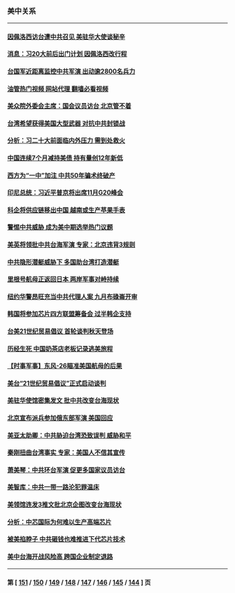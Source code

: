 ### 美中关系
---
#### [因佩洛西访台遭中共召见 美驻华大使谈秘辛](../../pages/nf1412576/n13806176.md?08200845) 
#### [消息：习20大前后出门计划 因佩洛西改行程](../../pages/nf1412576/n13806160.md?08200845) 
#### [台国军近距离监控中共军演 出动逾2800名兵力](../../pages/nf1412576/n13805973.md?08200845) 
#### [油管热门视频 网站代理 翻墙必看视频](http://209.222.30.114:81/youtube.html?08200845)
#### [美众院外委会主席：国会议员访台 北京管不着](../../pages/nf1412576/n13806000.md?08200845) 
#### [台湾希望获得美国大型武器 对抗中共封锁战](../../pages/nf1412576/n13805928.md?08200845) 
#### [分析：习二十大前面临内外压力 需到处救火](../../pages/nf1412576/n13805569.md?08200845) 
#### [中国连续7个月减持美债 持有量创12年新低](../../pages/nf1412576/n13805844.md?08200845) 
#### [西方为“一中”加注 中共50年骗术终破产](../../pages/nf1412576/n13805808.md?08200845) 
#### [印尼总统：习近平普京将出席11月G20峰会](../../pages/nf1412576/n13805558.md?08200845) 
#### [科企将供应链移出中国 越南或生产苹果手表](../../pages/nf1412576/n13805458.md?08200845) 
#### [警惕中共威胁 成为美中期选举热门议题](../../pages/nf1412576/n13805481.md?08200845) 
#### [美英将领批中共台海军演 专家：北京违背3规则](../../pages/nf1412576/n13800444.md?08200845) 
#### [中共隐形潜艇威胁下 多国助台湾打造潜艇](../../pages/nf1412576/n13805460.md?08200845) 
#### [里根号航母正返回日本 两岸军事对峙持续](../../pages/nf1412576/n13805423.md?08200845) 
#### [纽约华警昂旺充当中共代理人案 九月布碌崙开审](../../pages/nf1412576/n13804937.md?08200845) 
#### [韩国将参加芯片四方联盟筹备会 过半韩企支持](../../pages/nf1412576/n13805246.md?08200845) 
#### [台美21世纪贸易倡议 首轮谈判秋天登场](../../pages/nf1412576/n13805271.md?08200845) 
#### [历经生死 中国奶茶店老板记录逃美旅程](../../pages/nf1412576/n13805185.md?08200845) 
#### [【时事军事】东风-26瞄准美国航母的后果](../../pages/nf1412576/n13804655.md?08200845) 
#### [美台“21世纪贸易倡议”正式启动谈判](../../pages/nf1412576/n13804919.md?08200845) 
#### [美驻华使馆密集发文 批中共改变台海现状](../../pages/nf1412576/n13805136.md?08200845) 
#### [北京宣布派兵参加俄东部军演 美国回应](../../pages/nf1412576/n13804899.md?08200845) 
#### [美亚太助卿：中共胁迫台湾恐致误判 威胁和平](../../pages/nf1412576/n13804952.md?08200845) 
#### [秦刚扭曲台湾事实 专家：美国人不信其宣传](../../pages/nf1412576/n13804889.md?08200845) 
#### [萧美琴：中共环台军演 促更多国家议员访台](../../pages/nf1412576/n13804789.md?08200845) 
#### [美智库：中共一带一路沦犯罪温床](../../pages/nf1412576/n13804529.md?08200845) 
#### [美领馆连发3推文批北京企图改变台海现状](../../pages/nf1412576/n13804730.md?08200845) 
#### [分析：中芯国际为何难以生产高端芯片](../../pages/nf1412576/n13803923.md?08200845) 
#### [被美掐脖子 中共砸钱也难推进下代芯片技术](../../pages/nf1412576/n13804047.md?08200845) 
#### [美中台海开战风险高 跨国企业制定退路](../../pages/nf1412576/n13804488.md?08200845) 

---
#### 第 [ [151](./151.md?08200845) / [150](./150.md?08200845) / [149](./149.md?08200845) / [148](./148.md?08200845) / [147](./147.md?08200845) / [146](./146.md?08200845) / [145](./145.md?08200845) / [144](./144.md?08200845) ] 页
